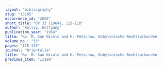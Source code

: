 ```yaml
---
layout: "bibliography"
slug: "13195"
occurrence_id: "2868"
short_title: "Or 33 (1964), 115-118"
author: "Röllig, Wolfgang"
publication_year: "1964"
title: "Rv. M. San Nicolò and H. Petschow, Babylonische Rechtsurkunden aus dem 6. Jahrhundert v. Chr."
volume_no_: "33"
pages: "115-118"
journal: "Orientalia"
title: "Rv. M. San Nicolò and H. Petschow, Babylonische Rechtsurkunden aus dem 6. Jahrhundert v. Chr."
previous_item: "13198"
---
```

